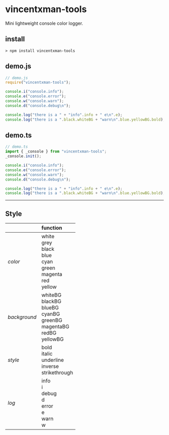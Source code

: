# vincentxman-tools

Mini lightweight console color logger.

## install

```bashell
> npm install vincentxman-tools 
```

## demo.js
```javascript
// demo.js
require("vincentxman-tools");

console.i("console.info");
console.e("console.error");
console.w("console.warn");
console.d("console.debug\n");

console.log("there is a " + "info".info + " e\n".e);
console.log("there is a ".black.whiteBG + "warn\n".blue.yellowBG.bold);
```

## demo.ts
```javascript
// demo.ts
import { _console } from "vincentxman-tools";
_console.init();

console.i("console.info");
console.e("console.error");
console.w("console.warn");
console.d("console.debug\n");

console.log("there is a " + "info".info + " e\n".e);
console.log("there is a ".black.whiteBG + "warn\n".blue.yellowBG.bold);
```

---

## Style

|              | **function**                                                                                       |
| ------------ | :------------------------------------------------------------------------------------------------- |
| _color_      | white<br />grey<br />black<br />blue<br />cyan<br />green<br />magenta<br />red<br />yellow        |
| _background_ | whiteBG<br />blackBG<br />blueBG<br />cyanBG<br />greenBG<br />magentaBG<br />redBG<br /> yellowBG |
| _style_      | bold<br />italic<br />underline<br />inverse<br /> strikethrough                                   |
| _log_        | info<br/>i<br/>debug<br/> d<br/> error<br/> e<br/> warn<br/> w                                     |

